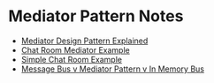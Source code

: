 # Mediator Pattern Notes

- [Mediator Design Pattern Explained](https://daily.dev/blog/mediator-design-pattern-explained)
- [Chat Room Mediator Example](https://www.digitalocean.com/community/tutorials/mediator-design-pattern-java)
- [Simple Chat Room Example](https://www.tutorialspoint.com/design_pattern/mediator_pattern.htm)
- [Message Bus v Mediator Pattern v In Memory Bus](https://softwareengineering.stackexchange.com/questions/379156/message-bus-v-mediator-pattern-v-in-memory-bus)
